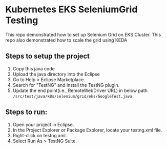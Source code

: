 # Kubernetes EKS SeleniumGrid Testing  
This repo demonstrated how to set up Selenium Grid on EKS Cluster. This repo also demonstrated how to scale the grid using KEDA

## Steps to setup the project  
1. Copy this java code  
2. Upload the java directory into the Eclipse  
3. Go to Help > Eclipse Marketplace.  
4. Search for "TestNG" and install the TestNG plugin.  
5. Update the end point(i.e., RemoteWebDriver URL) in below path
    ```/src/test/java/k8s/selenium/grid/eks/GoogleTest.java```

## Steps to run:  
1. Open your project in Eclipse.  
2. In the Project Explorer or Package Explorer, locate your testng.xml file.  
3. Right-click on testng.xml.  
4. Select Run As > TestNG Suite.  
